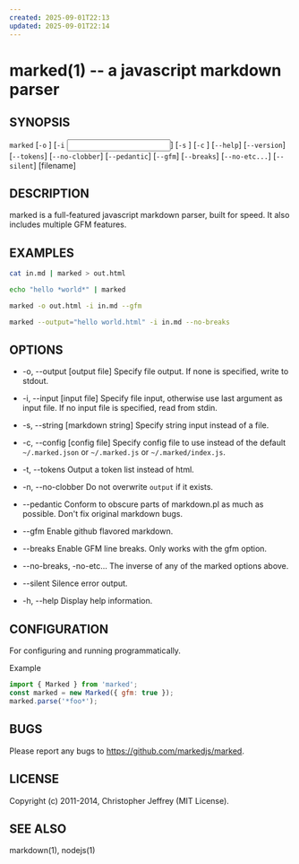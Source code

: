 ```yaml
---
created: 2025-09-01T22:13
updated: 2025-09-01T22:14
---
```

# marked(1) -- a javascript markdown parser

## SYNOPSIS

`marked` [`-o` <output file>] [`-i` <input file>] [`-s` <markdown string>] [`-c` <config file>] [`--help`] [`--version`] [`--tokens`] [`--no-clobber`] [`--pedantic`] [`--gfm`] [`--breaks`] [`--no-etc...`] [`--silent`] [filename]

## DESCRIPTION

marked is a full-featured javascript markdown parser, built for speed.
It also includes multiple GFM features.

## EXAMPLES

```sh
cat in.md | marked > out.html
```

```sh
echo "hello *world*" | marked
```

```sh
marked -o out.html -i in.md --gfm
```

```sh
marked --output="hello world.html" -i in.md --no-breaks
```

## OPTIONS

* -o, --output [output file]
Specify file output. If none is specified, write to stdout.

* -i, --input [input file]
Specify file input, otherwise use last argument as input file.
If no input file is specified, read from stdin.

* -s, --string [markdown string]
Specify string input instead of a file.

* -c, --config [config file]
Specify config file to use instead of the default `~/.marked.json` or `~/.marked.js` or `~/.marked/index.js`.

* -t, --tokens
Output a token list instead of html.

* -n, --no-clobber
Do not overwrite `output` if it exists.

* --pedantic
Conform to obscure parts of markdown.pl as much as possible.
Don't fix original markdown bugs.

* --gfm
Enable github flavored markdown.

* --breaks
Enable GFM line breaks. Only works with the gfm option.

* --no-breaks, -no-etc...
The inverse of any of the marked options above.

* --silent
Silence error output.

* -h, --help
Display help information.

## CONFIGURATION

For configuring and running programmatically.

Example

```js
import { Marked } from 'marked';
const marked = new Marked({ gfm: true });
marked.parse('*foo*');
```

## BUGS

Please report any bugs to <https://github.com/markedjs/marked>.

## LICENSE

Copyright (c) 2011-2014, Christopher Jeffrey (MIT License).

## SEE ALSO

markdown(1), nodejs(1)
